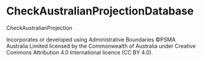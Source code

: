 # CheckAustralianProjectionDatabase
CheckAustralianProjection

Incorporates or developed using Administrative Boundaries ©PSMA Australia Limited licensed by the Commonwealth of Australia under Creative Commons Attribution 4.0 International licence (CC BY 4.0).

